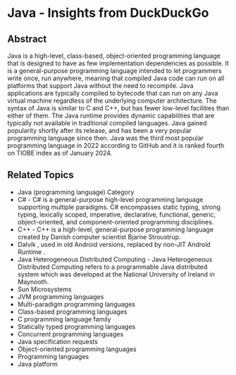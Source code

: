 # Java - Insights from DuckDuckGo

## Abstract

Java is a high-level, class-based, object-oriented programming language that is designed to have as few implementation dependencies as possible. It is a general-purpose programming language intended to let programmers write once, run anywhere, meaning that compiled Java code can run on all platforms that support Java without the need to recompile. Java applications are typically compiled to bytecode that can run on any Java virtual machine regardless of the underlying computer architecture. The syntax of Java is similar to C and C++, but has fewer low-level facilities than either of them. The Java runtime provides dynamic capabilities that are typically not available in traditional compiled languages. Java gained popularity shortly after its release, and has been a very popular programming language since then. Java was the third most popular programming language in 2022 according to GitHub and it is ranked fourth on TIOBE index as of January 2024.

## Related Topics

- Java (programming language) Category
- C# - C# is a general-purpose high-level programming language supporting multiple paradigms. C# encompasses static typing, strong typing, lexically scoped, imperative, declarative, functional, generic, object-oriented, and component-oriented programming disciplines.
- C++ - C++ is a high-level, general-purpose programming language created by Danish computer scientist Bjarne Stroustrup.
- Dalvik , used in old Android versions, replaced by non-JIT Android Runtime .
- Java Heterogeneous Distributed Computing - Java Heterogeneous Distributed Computing refers to a programmable Java distributed system which was developed at the National University of Ireland in Maynooth.
- Sun Microsystems
- JVM programming languages
- Multi-paradigm programming languages
- Class-based programming languages
- C programming language family
- Statically typed programming languages
- Concurrent programming languages
- Java specification requests
- Object-oriented programming languages
- Programming languages
- Java platform
